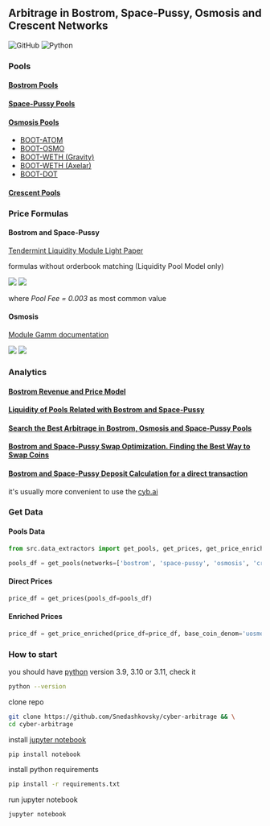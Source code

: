 ## Arbitrage in Bostrom, Space-Pussy, Osmosis and Crescent Networks
<p>
    <img alt="GitHub" src="https://img.shields.io/github/license/Snedashkovsky/cyber-arbitrage">
    <img alt="Python" src="https://img.shields.io/badge/python-3.9%20%7C%203.10%20%7C%203.11-blue">
</p>

### Pools

#### [Bostrom Pools](https://cyb.ai/warp)  
#### [Space-Pussy Pools](https://cyb.ai/warp)  
#### [Osmosis Pools](https://frontier.osmosis.zone/pools)
- [BOOT-ATOM](https://info.osmosis.zone/pool/596)  
- [BOOT-OSMO](https://info.osmosis.zone/pool/597)  
- [BOOT-WETH (Gravity)](https://info.osmosis.zone/pool/911)  
- [BOOT-WETH (Axelar)](https://info.osmosis.zone/pool/912)  
- [BOOT-DOT](https://info.osmosis.zone/pool/919)  
#### [Crescent Pools](https://app.crescent.network/farm)

### Price Formulas
#### Bostrom and Space-Pussy

[Tendermint Liquidity Module Light Paper](https://github.com/tendermint/liquidity/blob/develop/doc/LiquidityModuleLightPaper_EN.pdf)

formulas without orderbook matching (Liquidity Pool Model only)   

<img src="https://latex.codecogs.com/png.image?\inline\dpi{150}\bg{white}Price&space;=&space;\frac{Target\&space;Coin\&space;Pool\&space;Amount\&space;*\&space;(1&space;-&space;Pool\&space;Fee)}{Source\&space;Coin\&space;Pool\&space;Amount\&space;&plus;\&space;2\&space;*\&space;Source\&space;Coin\&space;Amount}" />
<img src="https://latex.codecogs.com/png.image?\inline\dpi{175}\bg{white}Target\&space;Coin\&space;Amount&space;=&space;\frac{Source\&space;Coin\&space;Amount\&space;*\&space;Target\&space;Coin\&space;Pool\&space;Amount\&space;*\&space;(1&space;-&space;Pool\&space;Fee)}{Source\&space;Coin\&space;Pool\&space;Amount\&space;&plus;\&space;2\&space;*\&space;Source\&space;Coin\&space;Amount}" />

where _Pool Fee = 0.003_ as most common value

#### Osmosis
[Module Gamm documentation](https://docs.osmosis.zone/osmosis-core/modules/gamm)

<img src="https://latex.codecogs.com/png.image?\inline\dpi{200}\bg{white}Price&space;=&space;\frac{Target\&space;Coin\&space;Pool\&space;Amount\&space;*\&space;(1&space;-&space;Pool\&space;Fee)}{Source\&space;Coin\&space;Pool\&space;Amount\&space;&plus;\&space;(1&space;-&space;Pool\&space;Fee)\&space;*\&space;Source\&space;Coin\&space;Amount}\&space;*\&space;\frac{Source\&space;Coin\&space;Pool\&space;Weight}{Target\&space;Coin\&space;Pool\&space;Weight}" />
<img src="https://latex.codecogs.com/png.image?\inline\dpi{175}\bg{white}Target\&space;Coin\&space;Amount&space;=&space;\frac{Source\&space;Coin\&space;Amount\&space;*\&space;Target\&space;Coin\&space;Pool\&space;Amount\&space;*\&space;(1&space;-&space;Pool\&space;Fee)}{Source\&space;Coin\&space;Pool\&space;Amount\&space;&plus;\&space;(1&space;-&space;Pool\&space;Fee)\&space;*\&space;Source\&space;Coin\&space;Amount}\&space;*\&space;\frac{Source\&space;Coin\&space;Pool\&space;Weight}{Target\&space;Coin\&space;Pool\&space;Weight}" />

### Analytics

#### [Bostrom Revenue and Price Model](revenue_model.ipynb)

#### [Liquidity of Pools Related with Bostrom and Space-Pussy](pools_liquidity_in_gh.ipynb)

#### [Search the Best Arbitrage in Bostrom, Osmosis and Space-Pussy Pools](search_arbitrage.ipynb)

#### [Bostrom and Space-Pussy Swap Optimization. Finding the Best Way to Swap Coins](swap_optimization.ipynb)

#### [Bostrom and Space-Pussy Deposit Calculation for a direct transaction](deposit_calculation.ipynb)  
it's usually more convenient to use the [cyb.ai](https://cyb.ai/warp/add-liquidity)

### Get Data
#### Pools Data
```python
from src.data_extractors import get_pools, get_prices, get_price_enriched

pools_df = get_pools(networks=['bostrom', 'space-pussy', 'osmosis', 'crescent'], bostrom_related_osmo_pools=None)
```
#### Direct Prices
```python
price_df = get_prices(pools_df=pools_df)
```
#### Enriched Prices
```python
price_df = get_price_enriched(price_df=price_df, base_coin_denom='uosmo')
```

### How to start
you should have [python](https://www.python.org/downloads/) version 3.9, 3.10 or 3.11, check it
```bash
python --version
```
clone repo
```bash 
git clone https://github.com/Snedashkovsky/cyber-arbitrage && \
cd cyber-arbitrage
```
install [jupyter notebook](https://jupyter.org/install)
```bash
pip install notebook
```
install python requirements
```bash
pip install -r requirements.txt
```
run jupyter notebook
```bash
jupyter notebook
```